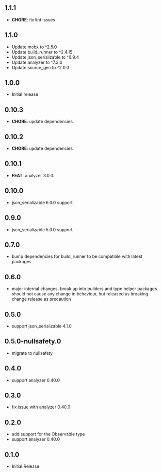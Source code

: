 ## 1.1.1

- **CHORE**: fix lint issues

## 1.1.0

- Update mobx to ^2.5.0
- Update build_runner to ^2.4.15
- Update json_serializable to ^6.9.4
- Update analyzer to ^7.3.0
- Update source_gen to ^2.0.0

## 1.0.0

- Initial release

## 0.10.3

- **CHORE**: update dependencies

## 0.10.2

- **CHORE**: update dependencies

## 0.10.1

- **FEAT**: analyzer 3.0.0.

## 0.10.0

- json_serializable 6.0.0 support

## 0.9.0

- json_serializable 5.0.0 support

## 0.7.0

- bump dependencies for build_runner to be compatible with latest packages

## 0.6.0

- major internal changes. break up into builders and type helper packages
  should not cause any change in behaviour, but released as breaking change release
  as precaution

## 0.5.0

- support json_serializable 4.1.0

## 0.5.0-nullsafety.0

- migrate to nullsafety

## 0.4.0

- support analyzer 0.40.0

## 0.3.0

- fix issue with analyzer 0.40.0

## 0.2.0

- add support for the Observable type
- support analyzer 0.40.0

## 0.1.0

- Initial Release
